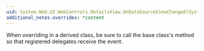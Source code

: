 ```yaml
---
uid: System.Web.UI.WebControls.DetailsView.OnDataSourceViewChanged(System.Object,System.EventArgs)
additional_notes.overrides: *content
---
```


<p>When overriding <xref href="System.Web.UI.WebControls.DetailsView.OnDataSourceViewChanged(System.Object,System.EventArgs)"></xref> in a derived class, be sure to call the base class's <xref href="System.Web.UI.WebControls.DetailsView.OnDataSourceViewChanged(System.Object,System.EventArgs)"></xref> method so that registered delegates receive the event.</p>


